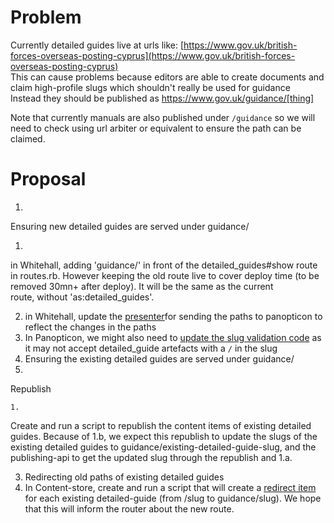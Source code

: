 # Problem

Currently detailed guides live at urls like: [https://www.gov.uk/british-forces-overseas-posting-cyprus](https://www.gov.uk/british-forces-overseas-posting-cyprus)  
This can cause problems because editors are able to create documents and claim high-profile slugs which shouldn't really be used for guidance  
Instead they should be published as https://www.gov.uk/guidance/[thing]

Note that currently manuals are also published under `/guidance` so we will need to check using url arbiter or equivalent to ensure the path can be claimed.

# Proposal

1. 

Ensuring new detailed guides are served under guidance/

  1. 

in Whitehall, adding 'guidance/' in front of the detailed\_guides#show route in routes.rb. However keeping the old route live to cover deploy time (to be removed 30mn+ after deploy). It will be the same as the current route,&nbsp;without 'as:detailed\_guides'.

  2. in Whitehall, update&nbsp;the [presenter](https://github.com/alphagov/whitehall/blob/master/app/models/registerable_edition.rb#L26-L32)for sending the paths to panopticon to reflect the changes in the paths
  3. In Panopticon, we&nbsp;might also need to [update the slug validation code](https://github.com/alphagov/govuk_content_models/blob/master/app/validators/slug_validator.rb) as it may not accept detailed\_guide artefacts with a `/` in the slug
2. Ensuring the existing detailed guides are served under guidance/
  1. 

Republish

    1. 

Create and run a script to republish the content items of existing detailed guides. Because of 1.b, we expect this republish to update the slugs of the existing detailed guides to guidance/existing-detailed-guide-slug, and the publishing-api to get the updated slug through the republish and 1.a.

3. Redirecting old paths of existing detailed guides
  1. In Content-store, create and run a script that will create a [redirect item](https://github.com/alphagov/content-store/blob/master/doc/redirect_item.md) for each existing detailed-guide (from /slug to guidance/slug). We hope that this will inform the router about the new route.

&nbsp;


